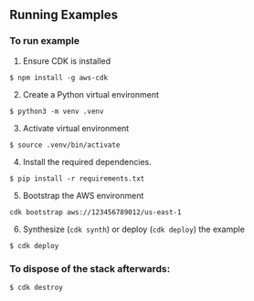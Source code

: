 ## Running Examples

### To run example
1. Ensure CDK is installed
```
$ npm install -g aws-cdk
```

2. Create a Python virtual environment
```
$ python3 -m venv .venv
```

3. Activate virtual environment

```
$ source .venv/bin/activate
```

4. Install the required dependencies.

```
$ pip install -r requirements.txt
```

5. Bootstrap the AWS environment

```
cdk bootstrap aws://123456789012/us-east-1
```

6. Synthesize (`cdk synth`) or deploy (`cdk deploy`) the example

```
$ cdk deploy
```

### To dispose of the stack afterwards:

```
$ cdk destroy
```
